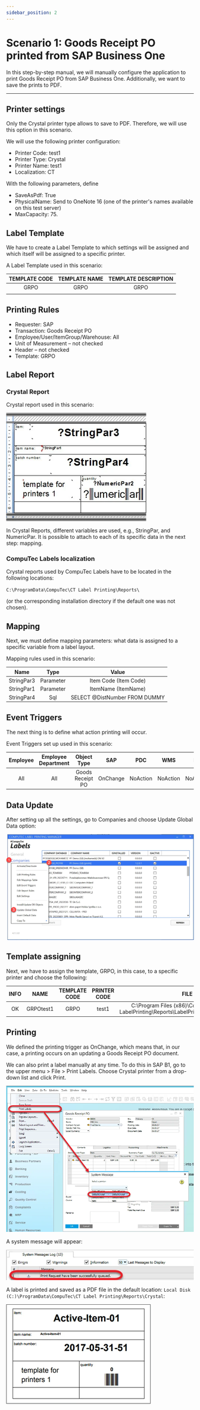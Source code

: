 ```yaml
---
sidebar_position: 2
---
```


# Scenario 1: Goods Receipt PO printed from SAP Business One

In this step-by-step manual, we will manually configure the application to print Goods Receipt PO from SAP Business One. Additionally, we want to save the prints to PDF.

---

## Printer settings

Only the Crystal printer type allows to save to PDF. Therefore, we will use this option in this scenario.

We will use the following printer configuration:

- Printer Code: test1
- Printer Type: Crystal
- Printer Name: test1
- Localization: CT

With the following parameters, define

- SaveAsPdf: True
- PhysicalName: Send to OneNote 16 (one of the printer's names available on this test server)
- MaxCapacity: 75.

## Label Template

We have to create a Label Template to which settings will be assigned and which itself will be assigned to a specific printer.

A Label Template used in this scenario:

| TEMPLATE CODE | TEMPLATE NAME | TEMPLATE DESCRIPTION |
|:-------------:|:-------------:|:--------------------:|
| GRPO          | GRPO          | GRPO                 |
|               |               |                      |

## Printing Rules

- Requester: SAP
- Transaction: Goods Receipt PO
- Employee/User/ItemGroup/Warehouse: All
- Unit of Measurement – not checked
- Header – not checked
- Template: GRPO

## Label Report

### Crystal Report

Crystal report used in this scenario:

![Crystal Report](./media/scenario1-goods-receipt-po/crystal-report.webp)

In Crystal Reports, different variables are used, e.g., StringPar, and NumericPar. It is possible to attach to each of its specific data in the next step: mapping.

### CompuTec Labels localization

Crystal reports used by CompuTec Labels have to be located in the following locations:

`C:\ProgramData\CompuTec\CT Label Printing\Reports\`

(or the corresponding installation directory if the default one was not chosen).

## Mapping

Next, we must define mapping parameters: what data is assigned to a specific variable from a label layout.

Mapping rules used in this scenario:

|    Name    |    Type   |             Value             |
|:----------:|:---------:|:-----------------------------:|
| StringPar3 | Parameter | Item Code (Item Code)         |
| StringPar1 | Parameter | ItemName (ItemName)           |
| StringPar4 | Sql       | SELECT @DistNumber FROM DUMMY |

## Event Triggers

The next thing is to define what action printing will occur.

Event Triggers set up used in this scenario:

| Employee | Employee Department |    Object Type   |    SAP   |    PDC   |    WMS   |    PF    |
|:--------:|:-------------------:|:----------------:|:--------:|:--------:|:--------:|:--------:|
| All      | All                 | Goods Receipt PO | OnChange | NoAction | NoAction | NoAction |

## Data Update

After setting up all the settings, go to Companies and choose Update Global Data option:

![Global Settings](./media/scenario1-goods-receipt-po/ct-labels-update-global-settings.webp)

## Template assigning

Next, we have to assign the template, GRPO, in this case, to a specific printer and choose the following:

| INFO |    NAME   | TEMPLATE CODE | PRINTER CODE |                                               FILE                                              |
|:----:|:---------:|:-------------:|:------------:|:-----------------------------------------------------------------------------------------------:|
| OK   | GRPOtest1 | GRPO          | test1        | C:\Program Files (x86)\CompuTec\CompuTec LabelPrinting\Reports\LabelPrintingAyCrystalLayout.rpt |

## Printing

We defined the printing trigger as OnChange, which means that, in our case, a printing occurs on an updating a Goods Receipt PO document.

We can also print a label manually at any time. To do this in SAP B1, go to the upper menu > File > Print Labels. Choose Crystal printer from a drop-down list and click Print.

![Print Labels](./media/scenario1-goods-receipt-po/print-labels.webp)

A system message will appear:

![System Message](./media/scenario1-goods-receipt-po/system-message.webp)

A label is printed and saved as a PDF file in the default location: `Local Disk (C:)\ProgramData\CompuTec\CT Label Printing\Reports\Crystal`:

![Printed Label](./media/scenario1-goods-receipt-po/printed-label.webp)
